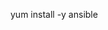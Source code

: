 <!--
 * @Author: wjn
 * @Date: 2020-09-10 09:03:31
 * @LastEditors: wjn
 * @LastEditTime: 2020-09-10 09:03:50
-->
yum install -y ansible